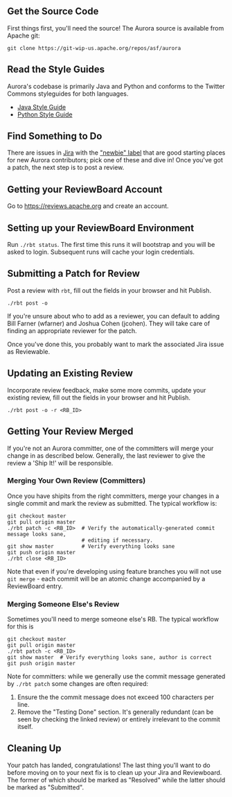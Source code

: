 ## Get the Source Code

First things first, you'll need the source! The Aurora source is available from Apache git:

    git clone https://git-wip-us.apache.org/repos/asf/aurora

Read the Style Guides
---------------------
Aurora's codebase is primarily Java and Python and conforms to the Twitter Commons styleguides for
both languages.

- [Java Style Guide](https://github.com/twitter/commons/blob/master/src/java/com/twitter/common/styleguide.md)
- [Python Style Guide](https://github.com/twitter/commons/blob/master/src/python/twitter/common/styleguide.md)

## Find Something to Do

There are issues in [Jira](https://issues.apache.org/jira/browse/AURORA) with the
["newbie" label](https://issues.apache.org/jira/issues/?jql=project%20%3D%20AURORA%20AND%20labels%20%3D%20newbie%20and%20resolution%3Dunresolved)
that are good starting places for new Aurora contributors; pick one of these and dive in! Once
you've got a patch, the next step is to post a review.

## Getting your ReviewBoard Account

Go to https://reviews.apache.org and create an account.

## Setting up your ReviewBoard Environment

Run `./rbt status`. The first time this runs it will bootstrap and you will be asked to login.
Subsequent runs will cache your login credentials.

## Submitting a Patch for Review

Post a review with `rbt`, fill out the fields in your browser and hit Publish.

    ./rbt post -o

If you're unsure about who to add as a reviewer, you can default to adding Bill Farner (wfarner) and
Joshua Cohen (jcohen). They will take care of finding an appropriate reviewer for the patch.

Once you've done this, you probably want to mark the associated Jira issue as Reviewable.

## Updating an Existing Review

Incorporate review feedback, make some more commits, update your existing review, fill out the
fields in your browser and hit Publish.

    ./rbt post -o -r <RB_ID>

## Getting Your Review Merged

If you're not an Aurora committer, one of the committers will merge your change in as described
below. Generally, the last reviewer to give the review a 'Ship It!' will be responsible.

### Merging Your Own Review (Committers)

Once you have shipits from the right committers, merge your changes in a single commit and mark
the review as submitted. The typical workflow is:

    git checkout master
    git pull origin master
    ./rbt patch -c <RB_ID>  # Verify the automatically-generated commit message looks sane,
                            # editing if necessary.
    git show master         # Verify everything looks sane
    git push origin master
    ./rbt close <RB_ID>

Note that even if you're developing using feature branches you will not use `git merge` - each
commit will be an atomic change accompanied by a ReviewBoard entry.

### Merging Someone Else's Review

Sometimes you'll need to merge someone else's RB. The typical workflow for this is

    git checkout master
    git pull origin master
    ./rbt patch -c <RB_ID>
    git show master  # Verify everything looks sane, author is correct
    git push origin master

Note for committers: while we generally use the commit message generated by `./rbt patch` some
changes are often required:

1. Ensure the the commit message does not exceed 100 characters per line.
2. Remove the "Testing Done" section. It's generally redundant (can be seen by checking the linked
  review) or entirely irrelevant to the commit itself.

## Cleaning Up

Your patch has landed, congratulations! The last thing you'll want to do before moving on to your
next fix is to clean up your Jira and Reviewboard. The former of which should be marked as
"Resolved" while the latter should be marked as "Submitted".
